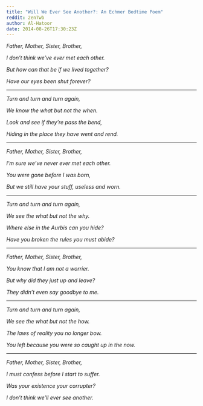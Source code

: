 ```yaml
---
title: "Will We Ever See Another?: An Echmer Bedtime Poem"
reddit: 2en7wb
author: Al-Hatoor
date: 2014-08-26T17:30:23Z
---
```


*Father, Mother, Sister, Brother,*

*I don’t think we’ve ever met each other.*

*But how can that be if we lived together?*

*Have our eyes been shut forever?*
_________________________________________________________________________________________________________________________

*Turn and turn and turn again,*

*We know the what but not the when.*

*Look and see if they’re pass the bend,*

*Hiding in the place they have went and rend.*
_________________________________________________________________________________________________________________________

*Father, Mother, Sister, Brother,*

*I’m sure we’ve never ever met each other.*

*You were gone before I was born,*

*But we still have your stuff, useless and worn.*
_________________________________________________________________________________________________________________________

*Turn and turn and turn again,*

*We see the what but not the why.*

*Where else in the Aurbis can you hide?*

*Have you broken the rules you must abide?*
_________________________________________________________________________________________________________________________

*Father, Mother, Sister, Brother,*

*You know that I am not a worrier.*

*But why did they just up and leave?*

*They didn’t even say goodbye to me.*
_________________________________________________________________________________________________________________________

*Turn and turn and turn again,*

*We see the what but not the how.*

*The laws of reality you no longer bow.*

*You left because you were so caught up in the now.*
_________________________________________________________________________________________________________________________

*Father, Mother, Sister, Brother,*

*I must confess before I start to suffer.*

*Was your existence your corrupter?*

*I don’t think we’ll ever see another.*
